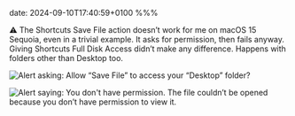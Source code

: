 date: 2024-09-10T17:40:59+0100
%%%

⚠️ The Shortcuts Save File action doesn’t work for me on macOS 15 Sequoia, even in a trivial example. It asks for permission, then fails anyway. Giving Shortcuts Full Disk Access didn’t make any difference. Happens with folders other than Desktop too.

![Alert asking: Allow “Save File” to access your “Desktop” folder?](asks.png)

![Alert saying: You don't have permission. The file couldn’t be opened because you don’t have permission to view it.](fails.png)
